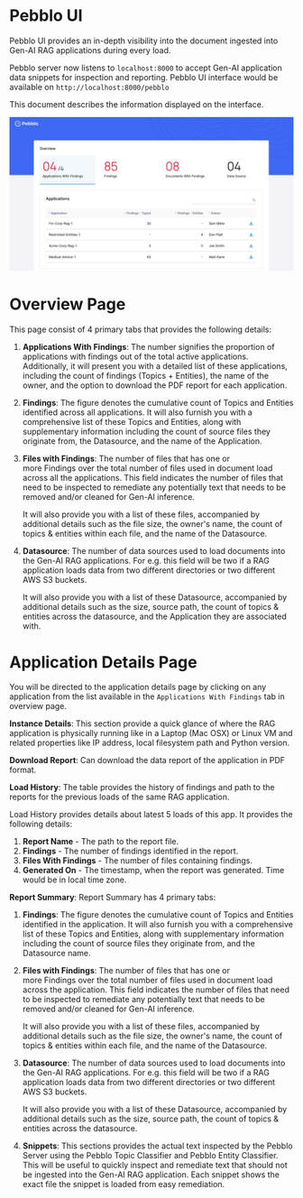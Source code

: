 # Pebblo UI

Pebblo UI provides an in-depth visibility into the document ingested into Gen-AI RAG applications during every load.

Pebblo server now listens to `localhost:8000` to accept Gen-AI application data snippets for inspection and reporting.
Pebblo UI interface would be available on `http://localhost:8000/pebblo`

This document describes the information displayed on the interface.

![Pebblo UI](../static/img/pebblo-ui.jpeg)

# Overview Page

This page consist of 4 primary tabs that provides the following details:

1. **Applications With Findings**:
   The number signifies the proportion of applications with findings out of the total active applications. Additionally, it will present you with a detailed list of these applications, including the count of findings (Topics + Entities), the name of the owner, and the option to download the PDF report for each application.

2. **Findings**:
   The figure denotes the cumulative count of Topics and Entities identified across all applications. It will also furnish you with a comprehensive list of these Topics and Entities, along with supplementary information including the count of source files they originate from, the Datasource, and the name of the Application.

3. **Files with Findings**:
   The number of files that has one or more Findings over the total number of files used in document load across all the applications. This field indicates the number of files that need to be inspected to remediate any potentially text that needs to be removed and/or cleaned for Gen-AI inference.

   It will also provide you with a list of these files, accompanied by additional details such as the file size, the owner's name, the count of topics & entities within each file, and the name of the Datasource.

4. **Datasource**:
   The number of data sources used to load documents into the Gen-AI RAG applications. For e.g. this field will be two if a RAG application loads data from two different directories or two different AWS S3 buckets.

   It will also provide you with a list of these Datasource, accompanied by additional details such as the size, source path, the count of topics & entities across the datasource, and the Application they are associated with.

# Application Details Page

You will be directed to the application details page by clicking on any application from the list available in the `Applications With Findings` tab in overview page.

**Instance Details**:
This section provide a quick glance of where the RAG application is physically running like in a Laptop (Mac OSX) or Linux VM and related properties like IP address, local filesystem path and Python version.

**Download Report**:
Can download the data report of the application in PDF format.

**Load History**:
The table provides the history of findings and path to the reports for the previous loads of the same RAG application.

Load History provides details about latest 5 loads of this app. It provides the following details:

1. **Report Name** - The path to the report file.
2. **Findings** - The number of findings identified in the report.
3. **Files With Findings** - The number of files containing findings.
4. **Generated On** - The timestamp, when the report was generated. Time would be in local time zone.

**Report Summary**: Report Summary has 4 primary tabs:

1. **Findings**: The figure denotes the cumulative count of Topics and Entities identified in the application. It will also furnish you with a comprehensive list of these Topics and Entities, along with supplementary information including the count of source files they originate from, and the Datasource name.

2. **Files with Findings**: The number of files that has one or more Findings over the total number of files used in document load across the application. This field indicates the number of files that need to be inspected to remediate any potentially text that needs to be removed and/or cleaned for Gen-AI inference.

   It will also provide you with a list of these files, accompanied by additional details such as the file size, the owner's name, the count of topics & entities within each file, and the name of the Datasource.

3. **Datasource**: The number of data sources used to load documents into the Gen-AI RAG applications. For e.g. this field will be two if a RAG application loads data from two different directories or two different AWS S3 buckets.

   It will also provide you with a list of these Datasource, accompanied by additional details such as the size, source path, the count of topics & entities across the datasource.

4. **Snippets**: This sections provides the actual text inspected by the Pebblo Server using the Pebblo Topic Classifier and Pebblo Entity Classifier. This will be useful to quickly inspect and remediate text that should not be ingested into the Gen-AI RAG application. Each snippet shows the exact file the snippet is loaded from easy remediation.
